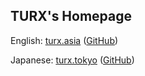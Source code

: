 TURX's Homepage
---

English: [turx.asia](https://turx.asia) ([GitHub](https://github.com/TURX/turx-homepage))

Japanese: [turx.tokyo](https://turx.tokyo) ([GitHub](https://github.com/TURX/turx-homepage-ja))
